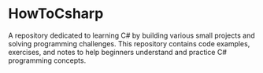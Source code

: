 # HowToCsharp
A repository dedicated to learning C# by building various small projects and solving programming challenges. This repository contains code examples, exercises, and notes to help beginners understand and practice C# programming concepts.
